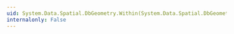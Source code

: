 ```yaml
---
uid: System.Data.Spatial.DbGeometry.Within(System.Data.Spatial.DbGeometry)
internalonly: False
---
```

